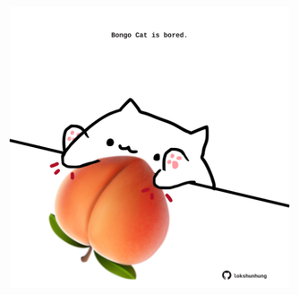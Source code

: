 <!-- built at 19/11/2023, 20:00:40 UTC -->
<p align="center">
  <img width="500" height="500" src="./ReadmeImage.svg">
</p>
